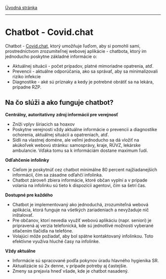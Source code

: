 [Úvodná stránka](../)

***
# Chatbot - Covid.chat

Chatbot - [Covid.chat](https://covid.chat/), ktorý umožňuje ľuďom, aby si pomohli sami, prostredníctvom zrozumiteľnej webovej aplikácie - chatbota, ktorý im jednoducho poskytne základné informácie o:
 - Aktuálnej situácii - počet prípadov, platné mimoriadne opatrenia, atď.
 - Prevencii - aktuálne odporúčania, ako sa správať, aby sa minimalizovali riziko infekcie
 - Diagnostike - aké sú príznaky a kedy je potrebné obrátiť sa na lekára, prípadne RZP.

## Na čo slúži a ako funguje chatbot?

**Centrálny, autoritatívny zdroj informácií pre verejnosť**
* Zníži vplyv šíriacich sa hoaxov
* Poskytne verejnosti vždy aktuálne informácie o prevencii a diagnostike ochorenia, aktuálnej situácii a opatreniach, atď.
* Sídli na vlastnej doméne, ale veľmi jednoducho sa dá vložiť na akúkoľvek webovú stránku: samosprávy, kraje, RÚVZ, lekárske ambulancie. Vďaka tomu sa k informáciám dostane maximum ľudí.

**Odľahčenie infolinky**
* Cieľom je poskytnúť cez chatbot minimálne 80 percent najžiadanejších informácií, čím sa zásadne odľahčí infolinka.
* Chatbot zároveň zbiera informácie, ktoré občan vyplní a v prípade volania na infolinku sú tieto k dispozícii agentovi, čím sa šetrí čas.

**Dostupné pre každého**
* Chatbot je implementovaný ako jednoduchá, zrozumiteľná webová aplikácia, ktorá funguje na všetkých zariadeniach a nevyžaduje nič inštalovať.
* Pre občanov, ktorí nevedia využiť webovú aplikáciu (napr. seniori) je pripravená aj verzia telefonická, kde sú jednotlivé možnosti vyberané stlačením tlačidla na telefóne.
* Volajúci môže požiadať, aby bol spätne kontaktovaný infolinkou. Toto efektívne využíva hluché časy na infolinke.

**Vždy aktuálne**
* Informácie sú spracované podľa pokynov úradu hlavného hygienika SR.
* Aktualizácie sú 2x denne, v prípade potreby aj častejšie.
* Zmeny sa prejavia hneď všade, kde je chatbot nasadený.


